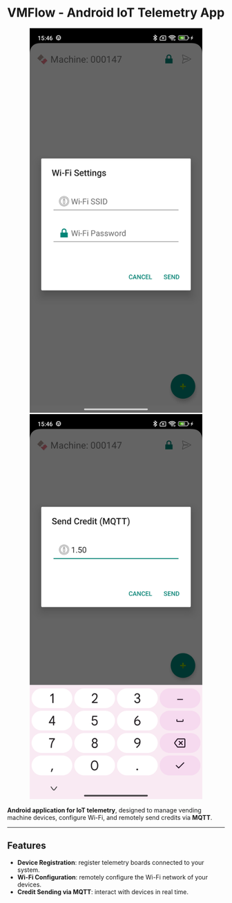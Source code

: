 # VMFlow - Android IoT Telemetry App

<div align="center">
<img src="Screenshot_20250901_154605.png" width="400"/>
<img src="Screenshot_20250901_154627.png" width="400"/>
</div>

**Android application for IoT telemetry**, designed to manage vending machine devices, configure Wi-Fi, and remotely send credits via **MQTT**.  

---

## Features

- **Device Registration**: register telemetry boards connected to your system.  
- **Wi-Fi Configuration**: remotely configure the Wi-Fi network of your devices.  
- **Credit Sending via MQTT**: interact with devices in real time.  

